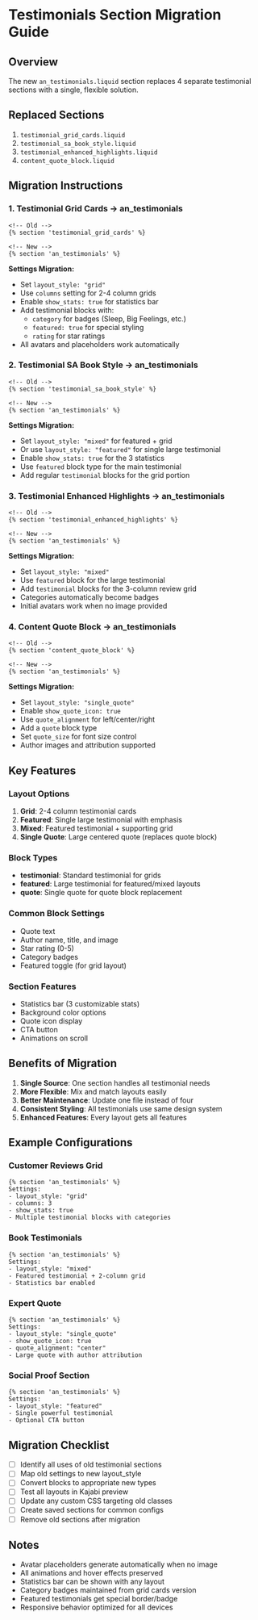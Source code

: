 # Testimonials Section Migration Guide

## Overview
The new `an_testimonials.liquid` section replaces 4 separate testimonial sections with a single, flexible solution.

## Replaced Sections
1. `testimonial_grid_cards.liquid`
2. `testimonial_sa_book_style.liquid`
3. `testimonial_enhanced_highlights.liquid`
4. `content_quote_block.liquid`

## Migration Instructions

### 1. Testimonial Grid Cards → an_testimonials
```liquid
<!-- Old -->
{% section 'testimonial_grid_cards' %}

<!-- New -->
{% section 'an_testimonials' %}
```

**Settings Migration:**
- Set `layout_style: "grid"`
- Use `columns` setting for 2-4 column grids
- Enable `show_stats: true` for statistics bar
- Add testimonial blocks with:
  - `category` for badges (Sleep, Big Feelings, etc.)
  - `featured: true` for special styling
  - `rating` for star ratings
- All avatars and placeholders work automatically

### 2. Testimonial SA Book Style → an_testimonials
```liquid
<!-- Old -->
{% section 'testimonial_sa_book_style' %}

<!-- New -->
{% section 'an_testimonials' %}
```

**Settings Migration:**
- Set `layout_style: "mixed"` for featured + grid
- Or use `layout_style: "featured"` for single large testimonial
- Enable `show_stats: true` for the 3 statistics
- Use `featured` block type for the main testimonial
- Add regular `testimonial` blocks for the grid portion

### 3. Testimonial Enhanced Highlights → an_testimonials
```liquid
<!-- Old -->
{% section 'testimonial_enhanced_highlights' %}

<!-- New -->
{% section 'an_testimonials' %}
```

**Settings Migration:**
- Set `layout_style: "mixed"`
- Use `featured` block for the large testimonial
- Add `testimonial` blocks for the 3-column review grid
- Categories automatically become badges
- Initial avatars work when no image provided

### 4. Content Quote Block → an_testimonials
```liquid
<!-- Old -->
{% section 'content_quote_block' %}

<!-- New -->
{% section 'an_testimonials' %}
```

**Settings Migration:**
- Set `layout_style: "single_quote"`
- Enable `show_quote_icon: true`
- Use `quote_alignment` for left/center/right
- Add a `quote` block type
- Set `quote_size` for font size control
- Author images and attribution supported

## Key Features

### Layout Options
1. **Grid**: 2-4 column testimonial cards
2. **Featured**: Single large testimonial with emphasis
3. **Mixed**: Featured testimonial + supporting grid
4. **Single Quote**: Large centered quote (replaces quote block)

### Block Types
- **testimonial**: Standard testimonial for grids
- **featured**: Large testimonial for featured/mixed layouts
- **quote**: Single quote for quote block replacement

### Common Block Settings
- Quote text
- Author name, title, and image
- Star rating (0-5)
- Category badges
- Featured toggle (for grid layout)

### Section Features
- Statistics bar (3 customizable stats)
- Background color options
- Quote icon display
- CTA button
- Animations on scroll

## Benefits of Migration

1. **Single Source**: One section handles all testimonial needs
2. **More Flexible**: Mix and match layouts easily
3. **Better Maintenance**: Update one file instead of four
4. **Consistent Styling**: All testimonials use same design system
5. **Enhanced Features**: Every layout gets all features

## Example Configurations

### Customer Reviews Grid
```liquid
{% section 'an_testimonials' %}
Settings:
- layout_style: "grid"
- columns: 3
- show_stats: true
- Multiple testimonial blocks with categories
```

### Book Testimonials
```liquid
{% section 'an_testimonials' %}
Settings:
- layout_style: "mixed"
- Featured testimonial + 2-column grid
- Statistics bar enabled
```

### Expert Quote
```liquid
{% section 'an_testimonials' %}
Settings:
- layout_style: "single_quote"
- show_quote_icon: true
- quote_alignment: "center"
- Large quote with author attribution
```

### Social Proof Section
```liquid
{% section 'an_testimonials' %}
Settings:
- layout_style: "featured"
- Single powerful testimonial
- Optional CTA button
```

## Migration Checklist

- [ ] Identify all uses of old testimonial sections
- [ ] Map old settings to new layout_style
- [ ] Convert blocks to appropriate new types
- [ ] Test all layouts in Kajabi preview
- [ ] Update any custom CSS targeting old classes
- [ ] Create saved sections for common configs
- [ ] Remove old sections after migration

## Notes

- Avatar placeholders generate automatically when no image
- All animations and hover effects preserved
- Statistics bar can be shown with any layout
- Category badges maintained from grid cards version
- Featured testimonials get special border/badge
- Responsive behavior optimized for all devices